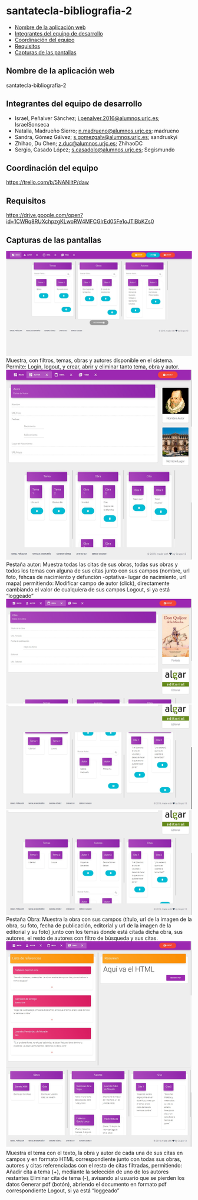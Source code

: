 # santatecla-bibliografia-2
  - [Nombre de la aplicación web](#Nombre-de-la-aplicación-web)
  - [Integrantes del equipo de desarrollo](#Integrantes-del-equipo-de-desarrollo)
  - [Coordinación del equipo](#Coordinación-del-equipo)
  - [Requisitos](#Requisitos)
  - [Capturas de las pantallas](#Capturas-de-las-pantallas)


## Nombre de la aplicación web ##
santatecla-bibliografia-2

## Integrantes del equipo de desarrollo ##
* Israel, Peñalver Sánchez; i.penalver.2016@alumnos.urjc.es; IsraelSonseca
* Natalia, Madrueño Sierro;	n.madrueno@alumnos.urjc.es;	madrueno
* Sandra, Gómez Gálvez;	s.gomezgalv@alumnos.urjc.es;	sandruskyi
* Zhihao, Du Chen;	z.duc@alumnos.urjc.es;	ZhihaoDC
* Sergio, Casado López;	s.casadolo@alumnos.urjc.es;	Segismundo


## Coordinación del equipo ##
https://trello.com/b/5NANIltP/daw

## Requisitos ##
https://drive.google.com/open?id=1CWRq8RUXchpzgKLwoRW4MFCGlrEd05Fe1oJTlBbKZs0


## Capturas de las pantallas ##

<img src="./imagenes/Captura_inicio.jpg">
Muestra, con filtros, temas, obras y autores disponible en el sistema. Permite: Login, logout, y crear, abrir y eliminar tanto tema, obra y autor.

<img src="./imagenes/Captura_autor.jpg">
Pestaña autor: Muestra todas las citas de sus obras, todas sus obras y todos los temas con alguna de sus citas junto con sus campos (nombre, url foto, fehcas de nacimiento y defunción -optativa- lugar de nacimiento, url mapa) permitiendo:
Modificar campo de autor (click), directamente cambiando el valor de cualquiera de sus campos
Logout, si ya está “loggeado”

<img src="./imagenes/Captura_obra1.jpeg">
<img src="./imagenes/Captura_obra2.jpeg">
<img src="./imagenes/Captura_obra3.jpeg">
Pestaña Obra: Muestra la obra con sus campos (título, url de la imagen de la obra, su foto, fecha de publicación, editorial y url de la imagen de la editorial y su foto) junto con los temas donde está citada dicha obra, sus autores, el resto de autores con filtro de búsqueda y sus citas.

<img src="./imagenes/Captura_tema.jpg">
Muestra el tema con el texto, la obra y autor de cada una de sus citas en campos y en formato HTML correspondiente junto con todas sus obras, autores y citas referenciadas con el resto de citas filtradas, permitiendo:
Añadir cita a tema (+), mediante la selección de uno de los autores restantes
Eliminar cita de tema (-), avisando al usuario que se pierden los datos
Generar pdf (botón), abriendo el documento en formato pdf correspondiente
Logout, si ya está “loggeado”